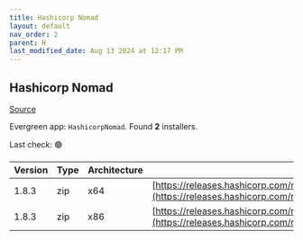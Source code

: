 ```yaml
---
title: Hashicorp Nomad
layout: default
nav_order: 2
parent: H
last_modified_date: Aug 13 2024 at 12:17 PM
---
```


## Hashicorp Nomad

[Source](https://www.nomadproject.io/)

Evergreen app: `HashicorpNomad`. Found **2** installers.

Last check: 🟢

| Version | Type | Architecture | URI                                                                                                                                                  |
| ------- | ---- | ------------ | ---------------------------------------------------------------------------------------------------------------------------------------------------- |
| 1.8.3   | zip  | x64          | [https://releases.hashicorp.com/nomad/1.8.3/nomad_1.8.3_windows_amd64.zip](https://releases.hashicorp.com/nomad/1.8.3/nomad_1.8.3_windows_amd64.zip) |
| 1.8.3   | zip  | x86          | [https://releases.hashicorp.com/nomad/1.8.3/nomad_1.8.3_windows_386.zip](https://releases.hashicorp.com/nomad/1.8.3/nomad_1.8.3_windows_386.zip)     |
